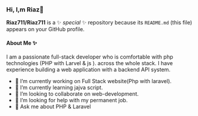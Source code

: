 ### Hi, I,m Riaz👋



**Riaz711/Riaz711** is a ✨ _special_ ✨ repository because its `README.md` (this file) appears on your GitHub profile.
#### About Me ✨ 
I am a passionate full-stack developer who is comfortable with php technologies (PHP with Larvel & js ). across the whole stack. I have experience building a web application with a backend API system.

- 🔭 I’m currently working on Full Stack website(Php with laravel).
- 🌱 I’m currently learning jajva script.
- 👯 I’m looking to collaborate on web-development.
- 🤔 I’m looking for help with my permanent job.
- 💬 Ask me about PHP & Laravel
  


